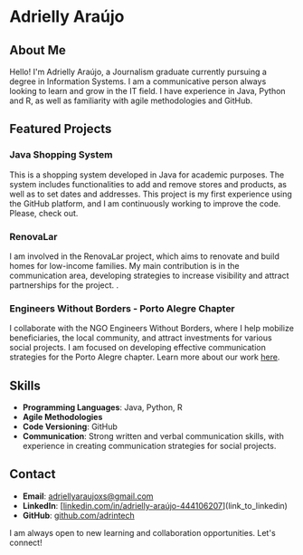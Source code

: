 # Adrielly Araújo

## About Me

Hello! I'm Adrielly Araújo, a Journalism graduate currently pursuing a degree in Information Systems. 
I am a communicative person always looking to learn and grow in the IT field. 
I have experience in Java, Python and R, as well as familiarity with agile methodologies and GitHub.

## Featured Projects

### Java Shopping System
This is a shopping system developed in Java for academic purposes. 
The system includes functionalities to add and remove stores and products, as well as to set dates and addresses. 
This project is my first experience using the GitHub platform, and I am continuously working to improve the code. Please, check out.

### RenovaLar
I am involved in the RenovaLar project, which aims to renovate and build homes for low-income families. 
My main contribution is in the communication area, developing strategies to increase visibility and attract partnerships for the project. .

### Engineers Without Borders - Porto Alegre Chapter
I collaborate with the NGO Engineers Without Borders, where I help mobilize beneficiaries, the local community, and attract investments for various social projects. 
I am focused on developing effective communication strategies for the Porto Alegre chapter. Learn more about our work [here](link_to_project).

## Skills

- **Programming Languages**: Java, Python, R
- **Agile Methodologies**
- **Code Versioning**: GitHub
- **Communication**: Strong written and verbal communication skills, with experience in creating communication strategies for social projects.

## Contact

- **Email**: adriellyaraujoxs@gmail.com
- **LinkedIn**: [[linkedin.com/in/adrielly-araújo-444106207](https://www.linkedin.com/in/adrielly-ara%C3%BAjo-444106207?utm_source=share&utm_campaign=share_via&utm_content=profile&utm_medium=android_app)](link_to_linkedin)
- **GitHub**: [github.com/adrintech](link_to_github)

I am always open to new learning and collaboration opportunities. Let's connect!

